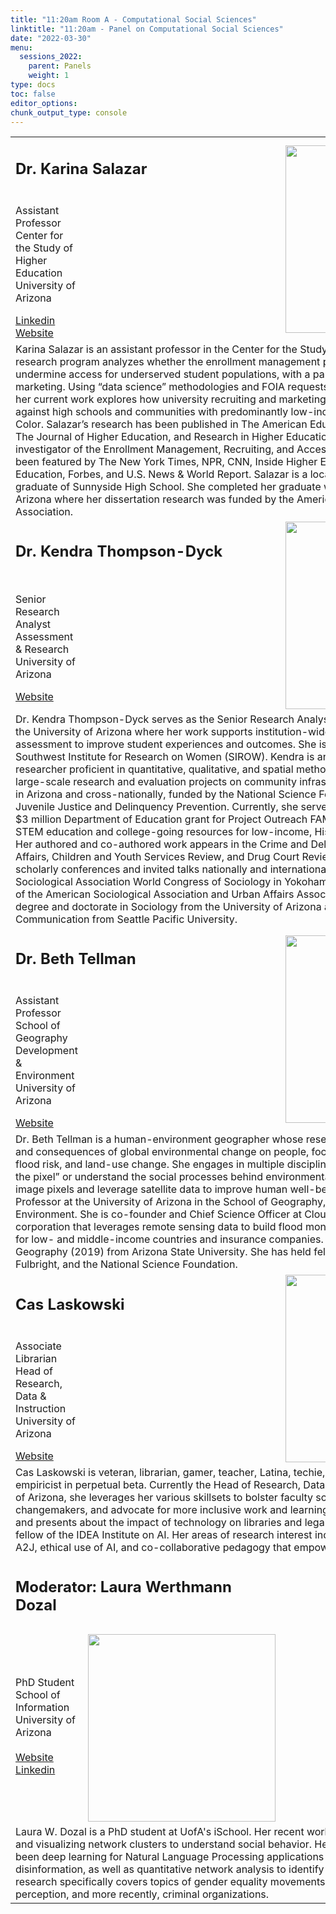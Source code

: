 ```yaml
---
title: "11:20am Room A - Computational Social Sciences"
linktitle: "11:20am - Panel on Computational Social Sciences"
date: "2022-03-30"
menu:
  sessions_2022:
    parent: Panels
    weight: 1
type: docs
toc: false
editor_options:
chunk_output_type: console
---
```


<TABLE class="bio-table">

  <!--- #################Speaker 1############## --->
  <tr>
    <td COLSPAN="2">
      <h2>Dr. Karina Salazar</h2>
    </td>
    <td ROWSPAN="3"><img style="float: left;" src="/img/karina-salazar.jpg" width="300" /></td>
  </tr>
  <tr>
    <td ROWSPAN="2">
    <p>Assistant Professor<br>Center for the Study of Higher Education<br>University of Arizona</p>
    <i class="fab fa-linkedin"></i> <a href="https://www.linkedin.com/in/karina-salazar-9a303582" target="_blank" rel="noopener">Linkedin</a> <br>
    <i class="fa fa-link"></i> <a href="https://coe.arizona.edu/person/karina-g-salazar" target="_blank" rel="noopener">Website</a>
    </td>
    <td>
    </td>
  </tr>
  <tr>
    <td>
    </td>
  </tr>
  <tr>
    <td COLSPAN="3">
      Karina Salazar is an assistant professor in the Center for the Study of Higher Education. Her research program analyzes whether the enrollment management practices of public universities undermine access for underserved student populations, with a particular focus on recruiting and marketing. Using “data science” methodologies and FOIA requests as data collection strategies, her current work explores how university recruiting and marketing efforts spatially discriminate against high schools and communities with predominantly low-income students and Students of Color. 
      Salazar’s research has been published in The American Educational Research Journal, The Journal of Higher Education, and Research in Higher Education.  She is also co-principal investigator of the Enrollment Management, Recruiting, and Access research project, which has been featured by The New York Times, NPR, CNN, Inside Higher Ed, The Chronicle of Higher Education, Forbes, and U.S. News & World Report. Salazar is a local Tucsonan and proud graduate of Sunnyside High School. She completed her graduate work at the University of Arizona where her dissertation research was funded by the American Educational Research Association. </td>
    </td>
  </tr>

  <!--- #################Speaker 2############## --->
  <tr>
    <td COLSPAN="2">
      <h2>Dr. Kendra Thompson-Dyck</h2>
    </td>
    <td ROWSPAN="3"><img style="float: left;" src="/img/kendra-thompson-dyck.jpg" width="300" /></td>
  </tr>
  <tr>
    <td ROWSPAN="2">
    <p>Senior Research Analyst<br>Assessment & Research<br>University of Arizona</p>
    <i class="fa fa-link"></i> <a href="https://sirow.arizona.edu/people/kendra-thompson-dyck" target="_blank" rel="noopener">Website</a>
    </td>
    
    
  </tr>
  <tr>
    <td></td>
  </tr>
  <tr>
    <td COLSPAN="3">
      Dr. Kendra Thompson-Dyck serves as the Senior Research Analyst in Assessment & Research at the University of Arizona where her work supports institution-wide data collection and assessment to improve student experiences and outcomes. She is also a research affiliate of the Southwest Institute for Research on Women (SIROW).  
Kendra is an experienced applied researcher proficient in quantitative, qualitative, and spatial methods. Past collaborations include large-scale research and evaluation projects on community infrastructure and youth well-being in Arizona and cross-nationally, funded by the National Science Foundation and Office of Juvenile Justice and Delinquency Prevention. Currently, she serves as a program evaluator on a $3 million Department of Education grant for Project Outreach FAMILIA which aims to strengthen STEM education and college-going resources for low-income, Hispanic high school students.
Her authored and co-authored work appears in the Crime and Delinquency, Journal of Urban Affairs, Children and Youth Services Review, and Drug Court Review and has been featured at scholarly conferences and invited talks nationally and internationally including the International Sociological Association World Congress of Sociology in Yokohama, Japan and annual meetings of the American Sociological Association and Urban Affairs Association. 
Kendra holds a master’s degree and doctorate in Sociology from the University of Arizona and a bachelor’s degree in Communication from Seattle Pacific University. </td>
   
      
  </tr>

  <!--- #################Speaker 3############## --->
  <tr>
    <td COLSPAN="2">
      <h2>Dr. Beth Tellman</h2>
    </td>
    <td ROWSPAN="3"><img style="float: left;" src="/img/beth-tellman.jpg" width="300" /></td>
  </tr>
  <tr>
    <td ROWSPAN="2">
    <p>Assistant Professor<br>School of Geography Development & Environment<br>University of Arizona</p>
    <i class="fa fa-link"></i> <a href="https://beth-tellman.github.io/" target="_blank" rel="noopener">Website</a>
    </td>
    
    
  </tr>
  <tr>
    <td></td>
  </tr>
  <tr>
    <td COLSPAN="3">
      Dr. Beth Tellman is a human-environment geographer whose research addresses the causes and consequences of global environmental change on people, focusing on access to water, flood risk, and land-use change. She engages in multiple disciplines and methods to “socialize the pixel” or understand the social processes behind environmental change captured in satellite image pixels and leverage satellite data to improve human well-being. Beth is an Assistant Professor at the University of Arizona in the School of Geography, Development, and Environment. She is co-founder and Chief Science Officer at Cloud to Street, a public benefit corporation that leverages remote sensing data to build flood monitoring and mapping systems for low- and middle-income countries and insurance companies. Beth received her Ph.D. in Geography (2019) from Arizona State University. She has held fellowships with Echoing Green, Fulbright, and the National Science Foundation. </td>
   
   </tr>
   
   

     
  <tr>
    <td COLSPAN="2">
      <h2>Cas Laskowski</h2>
    </td>
    <td ROWSPAN="3"><img style="float: left;" src="/img/cas-laskowski.jpg" width="300" /></td>
  </tr>
  <tr>
    <td ROWSPAN="2">
    <p>Associate Librarian<br>Head of Research, Data & Instruction<br>University of Arizona</p>
    <i class="fa fa-link"></i> <a href="https://law.arizona.edu/cas-laskowski" target="_blank" rel="noopener">Website</a>
    </td>
    
    
  </tr>
  <tr>
    <td></td>
  </tr>
  <tr>
    <td COLSPAN="3">
      Cas Laskowski is veteran, librarian, gamer, teacher, Latina, techie, comic book nerd, and empiricist in perpetual beta. Currently the Head of Research, Data, & Instruction at the University of Arizona, she leverages her various skillsets to bolster faculty scholarship, train legal changemakers, and advocate for more inclusive work and learning spaces. She regularly writes and presents about the impact of technology on libraries and legal practice and was a founding fellow of the IDEA Institute on AI. Her areas of research interest include legal data infrastructures, A2J, ethical use of AI, and co-collaborative pedagogy that empower learners.</tr>


  <tr>
    <td COLSPAN="2">
      <h2>Moderator: Laura Werthmann Dozal</h2>
    </td>
    
  </tr>
  <tr>
    <td ROWSPAN="3">
      PhD Student<br>
      School of Information<br>
      University of Arizona<br><br>
      <i class="fa fa-link"></i> <a href="https://sites.google.com/site/jmp2114" target="_blank" rel="noopener">Website</a><br>
      <i class="fab fa-linkedin"></i> <a href="https://www.linkedin.com/in/laurawerthmann/" target="_blank" rel="noopener">Linkedin</a>
      </td>
      
  </tr>
  <tr>
    <td></td>
  </tr>
  <tr>
    <td><img style="float: left;" src="/img/laura-dozal.jpg" width="300" /></td>
  </tr>
  
  <tr>
    <td COLSPAN="3">
      Laura W. Dozal is a PhD student at UofA's iSchool. Her recent work has focused on analyzing and visualizing network clusters to understand social behavior. Her methods in the past have been deep learning for Natural Language Processing applications of online crime and disinformation, as well as quantitative network analysis to identify community spaces. Her research specifically covers topics of gender equality movements in Latin America, community perception, and more recently, criminal organizations.
    </td>
</TABLE>
